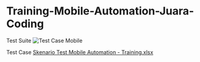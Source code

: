# Training-Mobile-Automation-Juara-Coding

Test Suite
![Test Case Mobile](https://user-images.githubusercontent.com/32561661/182182459-74c29a90-eebd-4101-9af0-f545e2a60cf6.JPG)

Test Case
[Skenario Test Mobile Automation - Training.xlsx](https://github.com/CitraCamila/Training-Mobile-Automation-Juara-Coding/files/9235047/Skenario.Test.Mobile.Automation.-.Training.xlsx)
